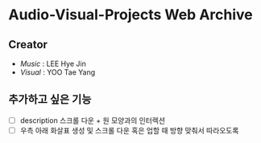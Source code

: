 # Audio-Visual-Projects Web Archive

## Creator

- _Music_ : LEE Hye Jin
- _Visual_ : YOO Tae Yang

## 추가하고 싶은 기능

- [ ] description 스크롤 다운 + 원 모양과의 인터렉션
- [ ] 우측 아래 화살표 생성 및 스크롤 다운 혹은 업할 때 방향 맞춰서 따라오도록
